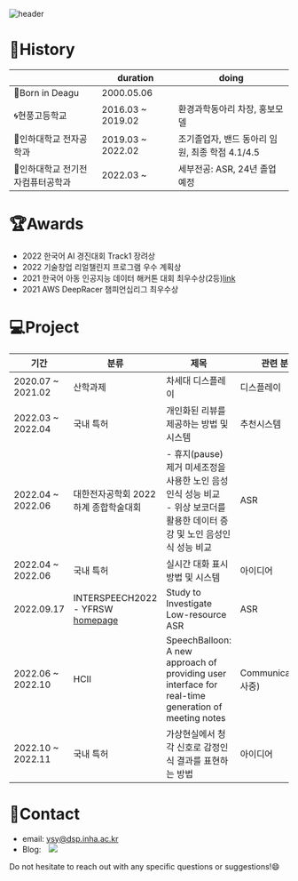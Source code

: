 <!--
![ysy2000's GitHub stats](https://github-readme-stats.vercel.app/api?username=ysy2000&show_icons=true&theme=vue)-->
![header](https://capsule-render.vercel.app/api?type=waving&reversal=true&section=footer&color=0:191970,100:108080&text=Welcome!%20this%20is%20SuyeonYoon🐬&height=180&animation=fadeIn&fontColor=feFffe&fontSize=43&fontAlignY=70)
<!--&desc=Assistent%20Researcher%20in%20INHA%20Univ.🐲-->

# :page_with_curl:History
||duration|doing|
|------|---|---|
|👶Born in Deagu|2000.05.06||
|🌀현풍고등학교|2016.03 ~ 2019.02|환경과학동아리 차장, 홍보모델|
|🐲인하대학교 전자공학과|2019.03 ~ 2022.02|조기졸업자, 밴드 동아리 임원, 최종 학점 4.1/4.5|
|🐲인하대학교 전기전자컴퓨터공학과|2022.03 ~ |세부전공: ASR, 24년 졸업예정|




# :trophy:Awards
 - 2022 한국어 AI 경진대회 Track1 장려상
 - 2022 기술창업 리얼챌린지 프로그램 우수 계획상
 - 2021 한국어 아동 인공지능 데이터 해커톤 대회 최우수상(2등)[link](http://www.lecturernews.com/news/articleView.html?idxno=86979)
 - 2021 AWS DeepRacer 챔피언십리그 최우수상
 
# 💻Project
|기간|분류|제목|관련 분야|
|--|------|---|---|
|2020.07 ~ 2021.02|산학과제|차세대 디스플레이|디스플레이|
|2022.03 ~ 2022.04|국내 특허|개인화된 리뷰를 제공하는 방법 및 시스템|추천시스템|
|2022.04 ~ 2022.06|대한전자공학회 2022 하계 종합학술대회| - 휴지(pause)제거 미세조정을 사용한 노인 음성인식 성능 비교</br> - 위상 보코더를 활용한 데이터 증강 및 노인 음성인식 성능 비교|ASR|
|2022.04 ~ 2022.06|국내 특허|실시간 대화 표시 방법 및 시스템|아이디어|
|2022.09.17|INTERSPEECH2022 - YFRSW [homepage](https://sites.google.com/view/yfrsw-2022/)|Study to Investigate Low-resource ASR|ASR|
|2022.06 ~ 2022.10|HCII|SpeechBalloon: A new approach of providing user interface for real-time generation of meeting notes|Communication(심사중)|
|2022.10 ~ 2022.11|국내 특허|가상현실에서 청각 신호로 감정인식 결과를 표현하는 방법|아이디어|

# 💌Contact 
 - email: ysy@dsp.inha.ac.kr&nbsp;&nbsp;&nbsp;&nbsp;&nbsp;
 - Blog: <a href="https://ysy2000.tistory.com/">
    <img 
        src="http://img.shields.io/badge/-Tistory-222222?style=flat&logo=Tistory&link=https://ysy2000.tistory.com/"
        style="height : auto; margin-left : 10px; margin-right : 10px;"/>
</a>

Do not hesitate to reach out with any specific questions or suggestions!😄
<!--
 
# ✨My Goals
### long term goals
### short term goals
-->
<!--
- 🔭 I’m currently working on ...🎓
- 🌱 I’m currently learning ...
- 👯 I’m looking to collaborate on ...:shipit:
- 🤔 I’m looking for help with ...
- 💬 Ask me about ...🍻
- 📫 How to reach me: ...
- 😄 Pronouns: ...
- ⚡ Fun fact: ...
📝📖🔎
-->


